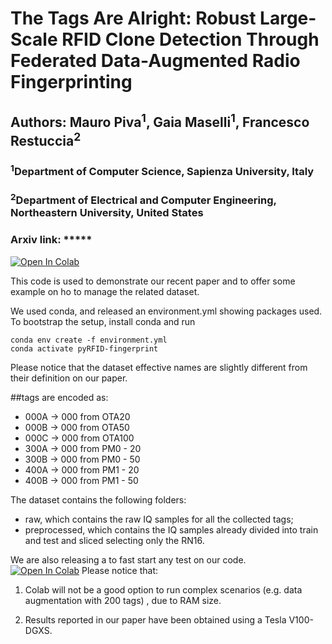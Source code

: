 # The Tags Are Alright: Robust Large-Scale RFID Clone Detection Through Federated Data-Augmented Radio Fingerprinting  
## Authors: Mauro Piva<sup>1</sup>, Gaia Maselli<sup>1</sup>, Francesco Restuccia<sup>2</sup>  
### <sup>1</sup>Department of Computer Science, Sapienza University, Italy
### <sup>2</sup>Department of Electrical and Computer Engineering, Northeastern University, United States  
  
### Arxiv link: *****  
[![Open In Colab](https://colab.research.google.com/assets/colab-badge.svg)](https://colab.research.google.com/github/mauropv/RFID-Fingerprint2020/blob/master/RFID_RFP_2020.ipynb)  
  
This code is used to demonstrate our recent paper and to offer some example on ho to manage the related dataset.  
  
We used conda, and released an environment.yml showing packages used. To bootstrap the setup, install conda and run

    conda env create -f environment.yml  
    conda activate pyRFID-fingerprint

  
Please notice that the dataset effective names are slightly different from their definition on our paper.  
  
##tags are encoded as:  

 - 000A -> 000 from OTA20  
 - 000B -> 000 from OTA50  
 - 000C -> 000 from OTA100   
 -  300A -> 000 from PM0 - 20  
 -  300B -> 000 from PM0 - 50  
 -  400A -> 000 from PM1 - 20  
 -  400B -> 000 from PM1 - 50

  
The dataset contains the following folders:   
  
 - raw, which contains the raw IQ samples for all the collected tags;   
 - preprocessed, which contains the IQ samples already divided into train and test and sliced selecting only the RN16.  
  
We are also releasing a  to fast start any test on our code.    
[![Open In Colab](https://colab.research.google.com/assets/colab-badge.svg)](https://colab.research.google.com/github/mauropv/RFID-Fingerprint2020/blob/master/RFID_RFP_2020.ipynb)
Please notice that:   
  
1. Colab will not be a good option to run complex scenarios (e.g. data augmentation with 200 tags) , due to RAM size.  
   
2. Results reported in our paper have been obtained using a Tesla V100-DGXS.   
  
